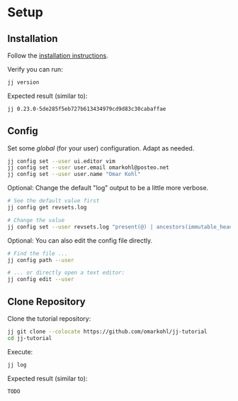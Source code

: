 # Setup

## Installation

Follow the [installation instructions](https://martinvonz.github.io/jj/latest/install-and-setup/).

Verify you can run:

```bash
jj version
```

Expected result (similar to):

```bash
jj 0.23.0-5de285f5eb727b613434979cd9d83c30cabaffae
```


## Config

Set some _global_ (for your user) configuration. Adapt as needed.

```bash
jj config set --user ui.editor vim
jj config set --user user.email omarkohl@posteo.net
jj config set --user user.name "Omar Kohl"
```

Optional: Change the default "log" output to be a little more verbose.

```bash
# See the default value first
jj config get revsets.log

# Change the value
jj config set --user revsets.log "present(@) | ancestors(immutable_heads().., 7) | present(trunk())"
```

Optional: You can also edit the config file directly.

```bash
# Find the file ...
jj config path --user

# ... or directly open a text editor:
jj config edit --user
```


## Clone Repository

Clone the tutorial repository:

```bash
jj git clone --colocate https://github.com/omarkohl/jj-tutorial
cd jj-tutorial
```

Execute:

```bash
jj log
```

Expected result (similar to):

```bash
TODO
```
